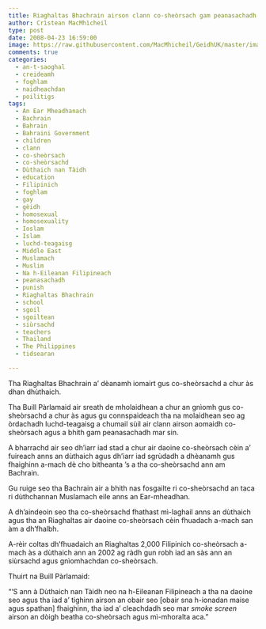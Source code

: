 ```yaml
---
title: Riaghaltas Bhachrain airson clann co-sheòrsach gam peanasachadh
author: Crìstean MacMhìcheil
type: post
date: 2008-04-23 16:59:00
image: https://raw.githubusercontent.com/MacMhicheil/GeidhUK/master/images/2008-04-23-riaghaltas-bhachrain-airson-clann-co-sheorsach-gam-peanasachadh.jpg
comments: true
categories:
  - an-t-saoghal
  - creideamh
  - foghlam
  - naidheachdan
  - poilitigs
tags:
  - An Ear Mheadhanach
  - Bachrain
  - Bahrain
  - Bahraini Government
  - children
  - clann
  - co-sheòrsach
  - co-sheòrsachd
  - Dùthaich nan Tàidh
  - education
  - Filipinich
  - foghlam
  - gay
  - gèidh
  - homosexual
  - homosexuality
  - Ioslam
  - Islam
  - luchd-teagaisg
  - Middle East
  - Muslamach
  - Muslim
  - Na h-Eileanan Filipineach
  - peanasachadh
  - punish
  - Riaghaltas Bhachrain
  - school
  - sgoil
  - sgoiltean
  - siùrsachd
  - teachers
  - Thailand
  - The Philippines
  - tidsearan

---
```

Tha Riaghaltas Bhachrain a&#8217; dèanamh iomairt gus co-sheòrsachd a chur às dhan dhùthaich.

<!--more-->

Tha Buill Pàrlamaid air sreath de mholaidhean a chur an gnìomh gus co-sheòrsachd a chur às agus gu connspaideach tha na molaidhean seo ag òrdachadh luchd-teagaisg a chumail sùil air clann airson aomaidh co-sheòrsach agus a bhith gam peanasachadh mar sin.

A bharrachd air seo dh&#8217;iarr iad stad a chur air daoine co-sheòrsach cèin a&#8217; fuireach anns an dùthaich agus dh&#8217;iarr iad sgrùdadh a dhèanamh gus fhaighinn a-mach dè cho bitheanta &#8217;s a tha co-sheòrsachd ann am Bachrain.

Gu ruige seo tha Bachrain air a bhith nas fosgailte ri co-sheòrsachd an taca ri dùthchannan Muslamach eile anns an Ear-mheadhan.

A dh&#8217;aindeoin seo tha co-sheòrsachd fhathast mì-laghail anns an dùthaich agus tha an Riaghaltas air daoine co-sheòrsach cèin fhuadach a-mach san àm a dh&#8217;fhalbh.

A-rèir coltas dh&#8217;fhuadaich an Riaghaltas 2,000 Filipinich co-sheòrsach a-mach às a dùthaich ann an 2002 ag ràdh gun robh iad an sàs ann an siùrsachd agus gnìomhachdan co-sheòrsach.

Thuirt na Buill Pàrlamaid:

&#8220;&#8216;S ann à Dùthaich nan Tàidh neo na h-Eileanan Filipineach a tha na daoine seo agus tha iad a&#8217; tighinn airson an obair seo [obair sna h-ionadan maise agus spathan] fhaighinn, tha iad a&#8217; cleachdadh seo mar _smoke screen_ airson an dòigh beatha co-sheòrsach agus mì-mhoralta aca.&#8221;
